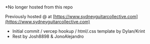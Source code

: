*No longer hosted from this repo

Previously hosted @ at [https://www.sydneyguitarcollective.com](https://www.sydneyguitarcollective.com)

- Initial commit / vercep hookup / html/.css template by Dylan/Krint
- Rest by Josh8898 & JonoAlejandro
